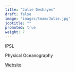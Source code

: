 ```yaml
---
title: "Julie Deshayes"
draft: false
image: "images/team/Julie.jpg"
jobtitle: ""
promoted: true
weight: 7
---
```



IPSL

Physical Oceanography

[Website](https://www.whoi.edu/profile/jdeshayes/)
